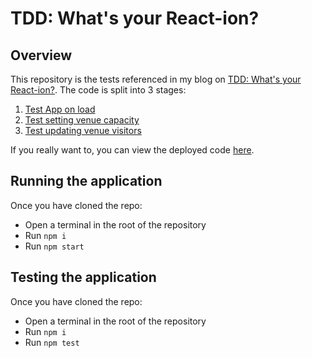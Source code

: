 # TDD: What's your React-ion?

## Overview

This repository is the tests referenced in my blog on [TDD: What's your React-ion?](https://dev.to/aleoyakas/tdd-whats-your-react-ion-24al). The code is split into 3 stages: 

1. [Test App on load](https://github.com/aleoyakas/tdd-with-react/tree/stage/1-test-app-on-load)
1. [Test setting venue capacity](https://github.com/aleoyakas/tdd-with-react/tree/stage/2-test-set-capacity)
1. [Test updating venue visitors](https://github.com/aleoyakas/tdd-with-react/tree/stage/3-test-update-visitors)

If you really want to, you can view the deployed code [here](https://tdd.aleoyakas.co.uk/).

## Running the application

Once you have cloned the repo:
- Open a terminal in the root of the repository
- Run `npm i`
- Run `npm start`

## Testing the application

Once you have cloned the repo:
- Open a terminal in the root of the repository
- Run `npm i`
- Run `npm test`